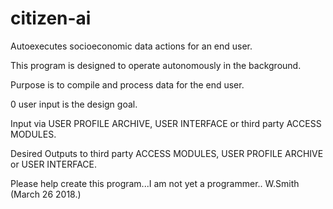 # citizen-ai
Autoexecutes socioeconomic data actions for an end user.

This program is designed to operate autonomously in the background.

Purpose is to compile and process data for the end user.

0 user input is the design goal.

Input via USER PROFILE ARCHIVE, USER INTERFACE or third party ACCESS MODULES.

Desired Outputs to third party ACCESS MODULES, USER PROFILE ARCHIVE or USER INTERFACE.

Please help create this program...I am not yet a programmer.. W.Smith (March 26 2018.)
